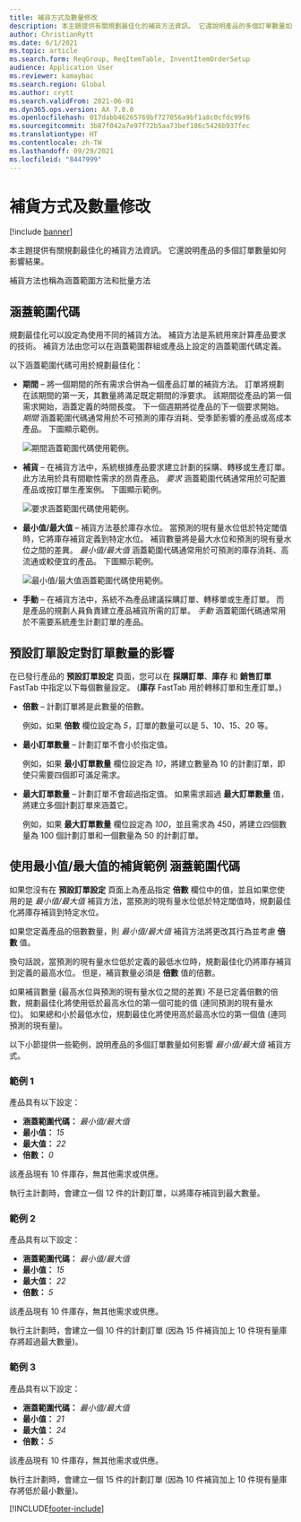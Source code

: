 ```yaml
---
title: 補貨方式及數量修改
description: 本主題提供有關規劃最佳化的補貨方法資訊。 它還說明產品的多個訂單數量如何影響結果。
author: ChristianRytt
ms.date: 6/1/2021
ms.topic: article
ms.search.form: ReqGroup, ReqItemTable, InventItemOrderSetup
audience: Application User
ms.reviewer: kamaybac
ms.search.region: Global
ms.author: crytt
ms.search.validFrom: 2021-06-01
ms.dyn365.ops.version: AX 7.0.0
ms.openlocfilehash: 017dabb46265769bf727056a9bf1a8c0cfdc99f6
ms.sourcegitcommit: 3b87f042a7e97f72b5aa73bef186c5426b937fec
ms.translationtype: HT
ms.contentlocale: zh-TW
ms.lasthandoff: 09/29/2021
ms.locfileid: "8447999"
---
```

# <a name="replenishment-methods-and-quantity-modification"></a>補貨方式及數量修改

[!include [banner](../../includes/banner.md)]

本主題提供有關規劃最佳化的補貨方法資訊。 它還說明產品的多個訂單數量如何影響結果。

補貨方法也稱為涵蓋範圍方法和批量方法

## <a name="coverage-codes"></a>涵蓋範圍代碼

規劃最佳化可以設定為使用不同的補貨方法。 補貨方法是系統用來計算產品要求的技術。 補貨方法由您可以在涵蓋範圍群組或產品上設定的涵蓋範圍代碼定義。

以下涵蓋範圍代碼可用於規劃最佳化：

- **期間** – 將一個期間的所有需求合併為一個產品訂單的補貨方法。 訂單將規劃在該期間的第一天，其數量將滿足既定期間的淨要求。 該期間從產品的第一個需求開始，涵蓋定義的時間長度。 下一個週期將從產品的下一個要求開始。 *期間* 涵蓋範圍代碼通常用於不可預測的庫存消耗、受季節影響的產品或高成本產品。 下圖顯示範例。

    ![期間涵蓋範圍代碼使用範例。](./media/coverage-code-period.png "期間涵蓋範圍代碼使用範例")

- **補貨** – 在補貨方法中，系統根據產品要求建立計劃的採購、轉移或生產訂單。 此方法用於具有間歇性需求的昂貴產品。 *要求* 涵蓋範圍代碼通常用於可配置產品或按訂單生產案例。 下圖顯示範例。

    ![要求涵蓋範圍代碼使用範例。](./media/coverage-code-requirement.png "需求涵蓋範圍代碼使用範例")

- **最小值/最大值** – 補貨方法基於庫存水位。 當預測的現有量水位低於特定閾值時，它將庫存補貨定義到特定水位。 補貨數量將是最大水位和預測的現有量水位之間的差異。 *最小值/最大值* 涵蓋範圍代碼通常用於可預測的庫存消耗、高流通或較便宜的產品。 下圖顯示範例。

    ![最小值/最大值涵蓋範圍代碼使用範例。](./media/coverage-code-min-max.png "最小值/最大值涵蓋範圍代碼使用範例")

- **手動** – 在補貨方法中，系統不為產品建議採購訂單、轉移單或生產訂單。 而是產品的規劃人員負責建立產品補貨所需的訂單。 *手動* 涵蓋範圍代碼通常用於不需要系統產生計劃訂單的產品。

## <a name="impact-of-the-order-quantity-from-default-order-settings"></a>預設訂單設定對訂單數量的影響

在已發行產品的 **預設訂單設定** 頁面，您可以在 **採購訂單**、**庫存** 和 **銷售訂單** FastTab 中指定以下每個數量設定。 (**庫存** FastTab 用於轉移訂單和生產訂單。)

- **倍數** – 計劃訂單將是此數量的倍數。

    例如，如果 **倍數** 欄位設定為 *5*，訂單的數量可以是 5、10、15、20 等。

- **最小訂單數量** – 計劃訂單不會小於指定值。

    例如，如果 **最小訂單數量** 欄位設定為 *10*，將建立數量為 10 的計劃訂單，即使只需要四個即可滿足需求。

- **最大訂單數量** – 計劃訂單不會超過指定值。 如果需求超過 **最大訂單數量** 值，將建立多個計劃訂單來涵蓋它。

    例如，如果 **最大訂單數量** 欄位設定為 *100*，並且需求為 450，將建立四個數量為 100 個計劃訂單和一個數量為 50 的計劃訂單。

## <a name="examples-of-replenishment-that-use-the-minmax-coverage-code"></a>使用最小值/最大值的補貨範例 涵蓋範圍代碼

如果您沒有在 **預設訂單設定** 頁面上為產品指定 **倍數** 欄位中的值，並且如果您使用的是 *最小值/最大值* 補貨方法，當預測的現有量水位低於特定閾值時，規劃最佳化將庫存補貨到特定水位。

如果您定義產品的倍數數量，則 *最小值/最大值* 補貨方法將更改其行為並考慮 **倍數** 值。

換句話說，當預測的現有量水位低於定義的最低水位時，規劃最佳化仍將庫存補貨到定義的最高水位。 但是，補貨數量必須是 **倍數** 值的倍數。

如果補貨數量 (最高水位與預測的現有量水位之間的差異) 不是已定義倍數的倍數，規劃最佳化將使用低於最高水位的第一個可能的值 (連同預測的現有量水位)。 如果總和小於最低水位，規劃最佳化將使用高於最高水位的第一個值 (連同預測的現有量)。

以下小節提供一些範例，說明產品的多個訂單數量如何影響 *最小值/最大值* 補貨方式。

### <a name="example-1"></a>範例 1

產品具有以下設定：

- **涵蓋範圍代碼：** *最小值/最大值*
- **最小值：** *15*
- **最大值：** *22*
- **倍數：** *0*

該產品現有 10 件庫存，無其他需求或供應。

執行主計劃時，會建立一個 12 件的計劃訂單，以將庫存補貨到最大數量。

### <a name="example-2"></a>範例 2

產品具有以下設定：

- **涵蓋範圍代碼：** *最小值/最大值*
- **最小值：** *15*
- **最大值：** *22*
- **倍數：** *5*

該產品現有 10 件庫存，無其他需求或供應。

執行主計劃時，會建立一個 10 件的計劃訂單 (因為 15 件補貨加上 10 件現有量庫存將超過最大數量)。

### <a name="example-3"></a>範例 3

產品具有以下設定：

- **涵蓋範圍代碼：** *最小值/最大值*
- **最小值：** *21*
- **最大值：** *24*
- **倍數：** *5*

該產品現有 10 件庫存，無其他需求或供應。

執行主計劃時，會建立一個 15 件的計劃訂單 (因為 10 件補貨加上 10 件現有量庫存將低於最小數量)。

[!INCLUDE[footer-include](../../../includes/footer-banner.md)]

